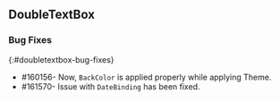 ## DoubleTextBox

### Bug Fixes
{:#doubletextbox-bug-fixes}

* \#160156- Now, `BackColor` is applied properly while applying Theme.
* \#161570- Issue with `DateBinding` has been fixed.
